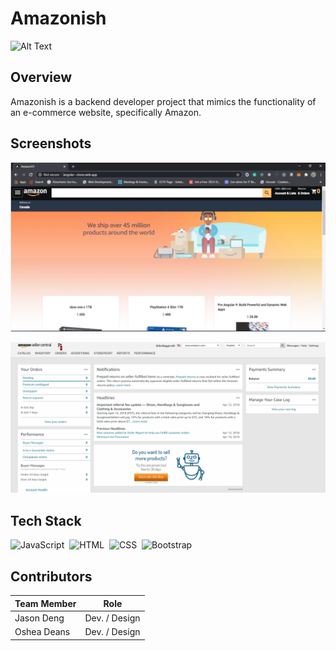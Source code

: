 # Amazonish

![Alt Text](https://media.giphy.com/media/zWyv9xtsEfXQQ/giphy.gif)
## Overview

Amazonish is a backend developer project that mimics the functionality of an e-commerce website, specifically Amazon.

## Screenshots

![alt text](https://github.com/OsheaRD/Amazonish/blob/main/img/ShopperView.png)

![alt text](https://github.com/OsheaRD/Amazonish/blob/main/img/amazon-seller-homepage.png)



 
 ## Tech Stack
 
![JavaScript](https://img.shields.io/badge/-JavaScript-333333?style=flat&logo=javascript)&nbsp;
![HTML](https://img.shields.io/badge/-HTML-333333?style=flat&logo=HTML5)&nbsp;
![CSS](https://img.shields.io/badge/-CSS-333333?style=flat&logo=CSS3&logoColor=1572B6)&nbsp;
![Bootstrap](https://img.shields.io/badge/-Bootstrap-333333?style=flat&logo=bootstrap&logoColor=563D7C)


## Contributors

Team Member  | Role
------------ | -------------
Jason Deng   | Dev. / Design
Oshea Deans  | Dev. / Design



